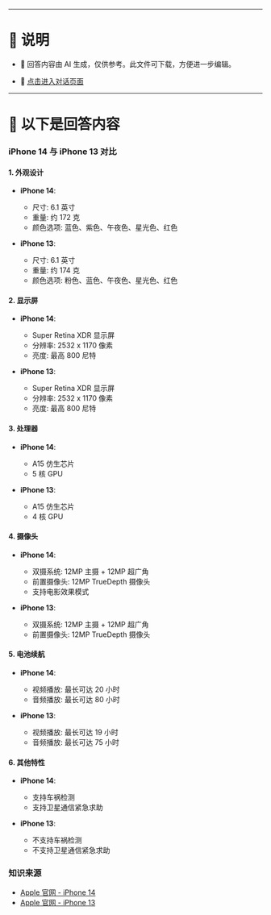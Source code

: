 ------

# 📃 说明

- 📃 回答内容由 AI 生成，仅供参考。此文件可下载，方便进一步编辑。

- 🤖 [点击进入对话页面](https://www.aibangxuanxing.com)

------

# 📃 以下是回答内容

### iPhone 14 与 iPhone 13 对比

#### 1. 外观设计
- **iPhone 14**: 
  - 尺寸: 6.1 英寸
  - 重量: 约 172 克
  - 颜色选项: 蓝色、紫色、午夜色、星光色、红色

- **iPhone 13**: 
  - 尺寸: 6.1 英寸
  - 重量: 约 174 克
  - 颜色选项: 粉色、蓝色、午夜色、星光色、红色

#### 2. 显示屏
- **iPhone 14**: 
  - Super Retina XDR 显示屏
  - 分辨率: 2532 x 1170 像素
  - 亮度: 最高 800 尼特

- **iPhone 13**: 
  - Super Retina XDR 显示屏
  - 分辨率: 2532 x 1170 像素
  - 亮度: 最高 800 尼特

#### 3. 处理器
- **iPhone 14**: 
  - A15 仿生芯片
  - 5 核 GPU

- **iPhone 13**: 
  - A15 仿生芯片
  - 4 核 GPU

#### 4. 摄像头
- **iPhone 14**: 
  - 双摄系统: 12MP 主摄 + 12MP 超广角
  - 前置摄像头: 12MP TrueDepth 摄像头
  - 支持电影效果模式

- **iPhone 13**: 
  - 双摄系统: 12MP 主摄 + 12MP 超广角
  - 前置摄像头: 12MP TrueDepth 摄像头

#### 5. 电池续航
- **iPhone 14**: 
  - 视频播放: 最长可达 20 小时
  - 音频播放: 最长可达 80 小时

- **iPhone 13**: 
  - 视频播放: 最长可达 19 小时
  - 音频播放: 最长可达 75 小时

#### 6. 其他特性
- **iPhone 14**: 
  - 支持车祸检测
  - 支持卫星通信紧急求助

- **iPhone 13**: 
  - 不支持车祸检测
  - 不支持卫星通信紧急求助

### 知识来源
- [Apple 官网 - iPhone 14](https://www.apple.com.cn/shop/buy-iphone/iphone-14)
- [Apple 官网 - iPhone 13](https://www.apple.com.cn/shop/buy-iphone/iphone-13)